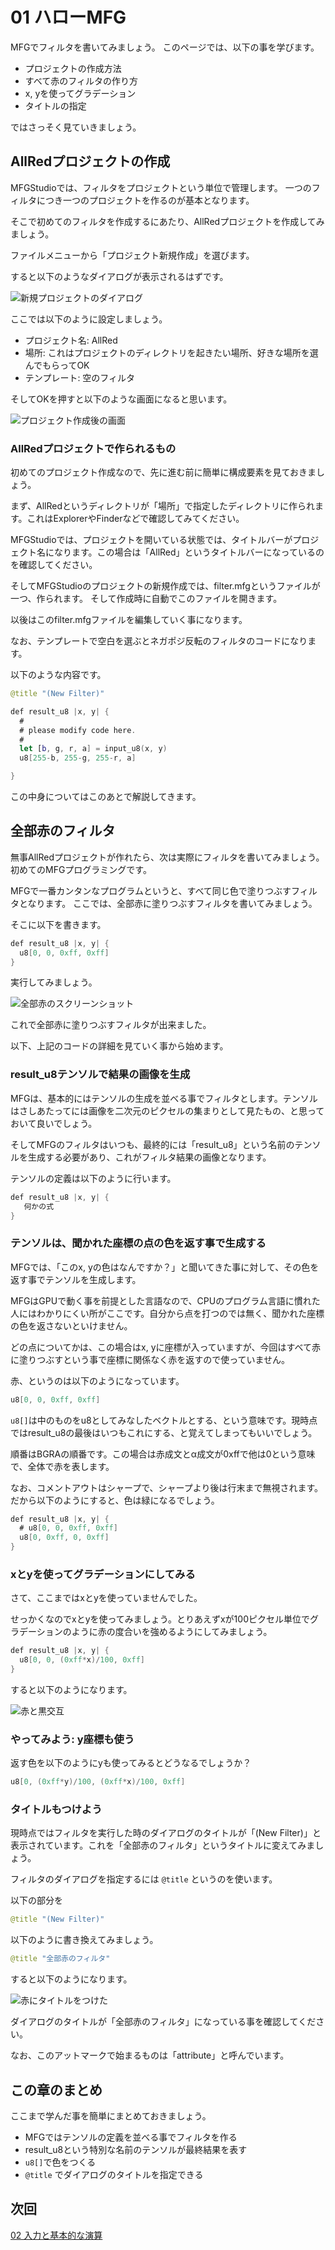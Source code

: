# 01 ハローMFG

MFGでフィルタを書いてみましょう。
このページでは、以下の事を学びます。

- プロジェクトの作成方法
- すべて赤のフィルタの作り方
- x, yを使ってグラデーション
- タイトルの指定

ではさっそく見ていきましょう。

## AllRedプロジェクトの作成

MFGStudioでは、フィルタをプロジェクトという単位で管理します。
一つのフィルタにつき一つのプロジェクトを作るのが基本となります。

そこで初めてのフィルタを作成するにあたり、AllRedプロジェクトを作成してみましょう。

ファイルメニューから「プロジェクト新規作成」を選びます。

すると以下のようなダイアログが表示されるはずです。

![新規プロジェクトのダイアログ](imgs/new_project_dialog.png)

ここでは以下のように設定しましょう。

- プロジェクト名: AllRed
- 場所: これはプロジェクトのディレクトリを起きたい場所、好きな場所を選んでもらってOK
- テンプレート: 空のフィルタ

そしてOKを押すと以下のような画面になると思います。

![プロジェクト作成後の画面](imgs/after_create_project.png)

### AllRedプロジェクトで作られるもの

初めてのプロジェクト作成なので、先に進む前に簡単に構成要素を見ておきましょう。

まず、AllRedというディレクトリが「場所」で指定したディレクトリに作られます。これはExplorerやFinderなどで確認してみてください。

MFGStudioでは、プロジェクトを開いている状態では、タイトルバーがプロジェクト名になります。この場合は「AllRed」というタイトルバーになっているのを確認してください。

そしてMFGStudioのプロジェクトの新規作成では、filter.mfgというファイルが一つ、作られます。
そして作成時に自動でこのファイルを開きます。

以後はこのfilter.mfgファイルを編集していく事になります。

なお、テンプレートで空白を選ぶとネガポジ反転のフィルタのコードになります。

以下のような内容です。

```swift
@title "(New Filter)"

def result_u8 |x, y| {
  #
  # please modify code here.
  #
  let [b, g, r, a] = input_u8(x, y)
  u8[255-b, 255-g, 255-r, a]

}
```

この中身についてはこのあとで解説してきます。

## 全部赤のフィルタ

無事AllRedプロジェクトが作れたら、次は実際にフィルタを書いてみましょう。初めてのMFGプログラミングです。

MFGで一番カンタンなプログラムというと、すべて同じ色で塗りつぶすフィルタとなります。
ここでは、全部赤に塗りつぶすフィルタを書いてみましょう。


そこに以下を書きます。

```swift
def result_u8 |x, y| {
  u8[0, 0, 0xff, 0xff]
}
```

実行してみましょう。

![全部赤のスクリーンショット](imgs/all_red_screenshot.png)

これで全部赤に塗りつぶすフィルタが出来ました。

以下、上記のコードの詳細を見ていく事から始めます。

### result_u8テンソルで結果の画像を生成

MFGは、基本的にはテンソルの生成を並べる事でフィルタとします。テンソルはさしあたってには画像を二次元のピクセルの集まりとして見たもの、と思っておいて良いでしょう。

そしてMFGのフィルタはいつも、最終的には「result_u8」という名前のテンソルを生成する必要があり、これがフィルタ結果の画像となります。

テンソルの定義は以下のように行います。

```swift
def result_u8 |x, y| {
   何かの式
}
```

### テンソルは、聞かれた座標の点の色を返す事で生成する

MFGでは、「このx, yの色はなんですか？」と聞いてきた事に対して、その色を返す事でテンソルを生成します。

MFGはGPUで動く事を前提とした言語なので、CPUのプログラム言語に慣れた人にはわかりにくい所がここです。自分から点を打つのでは無く、聞かれた座標の色を返さないといけません。

どの点についてかは、この場合はx, yに座標が入っていますが、今回はすべて赤に塗りつぶすという事で座標に関係なく赤を返すので使っていません。

赤、というのは以下のようになっています。

```swift
u8[0, 0, 0xff, 0xff]
```

`u8[]`は中のものをu8としてみなしたベクトルとする、という意味です。現時点ではresult_u8の最後はいつもこれにする、と覚えてしまってもいいでしょう。

順番はBGRAの順番です。この場合は赤成文とα成文が0xffで他は0という意味で、全体で赤を表します。

なお、コメントアウトはシャープで、シャープより後は行末まで無視されます。だから以下のようにすると、色は緑になるでしょう。

```swift
def result_u8 |x, y| {
  # u8[0, 0, 0xff, 0xff]
  u8[0, 0xff, 0, 0xff]
}
```

### xとyを使ってグラデーションにしてみる

さて、ここまではxとyを使っていませんでした。

せっかくなのでxとyを使ってみましょう。とりあえずxが100ピクセル単位でグラデーションのように赤の度合いを強めるようにしてみましょう。

```swift
def result_u8 |x, y| {
  u8[0, 0, (0xff*x)/100, 0xff]
}
```

すると以下のようになります。

![赤と黒交互](imgs/red_black_screenshot.png)

### やってみよう: y座標も使う

返す色を以下のようにyも使ってみるとどうなるでしょうか？

```swift
u8[0, (0xff*y)/100, (0xff*x)/100, 0xff]
```

### タイトルもつけよう

現時点ではフィルタを実行した時のダイアログのタイトルが「(New Filter)」と表示されています。これを「全部赤のフィルタ」というタイトルに変えてみましょう。

フィルタのダイアログを指定するには `@title` というのを使います。

以下の部分を

```swift
@title "(New Filter)"
```

以下のように書き換えてみましょう。


```swift
@title "全部赤のフィルタ"
```

すると以下のようになります。

![赤にタイトルをつけた](imgs/red_with_title_screenshot.png)

ダイアログのタイトルが「全部赤のフィルタ」になっている事を確認してください。

なお、このアットマークで始まるものは「attribute」と呼んでいます。

## この章のまとめ

ここまで学んだ事を簡単にまとめておきましょう。

- MFGではテンソルの定義を並べる事でフィルタを作る
- result_u8という特別な名前のテンソルが最終結果を表す
- `u8[]`で色をつくる
- `@title` でダイアログのタイトルを指定できる

## 次回

[02 入力と基本的な演算](02_Basic.md)